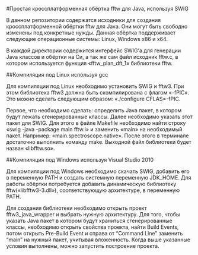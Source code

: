 #Простая кроссплатформенная обёртка fftw для Java, используя SWIG

В данном репозитории содержатся исходники для создания кроссплатформенной обёртки fftw для Java. Они могут быть свободно изменены под конкретные нужды. Данная обёртка поддерживает следующие операционные системы: Linux, Windows x86 и x64.

В каждой директории содержится интерфейс SWIG'а для генерации Java классов и обёртки на Си, а так же сам файл исходник fftw.c, в котором используется функция «fftw_plan_dft_1» библиотеки fftw.

##Компиляция под Linux используя gcc

Для компиляции под Linux необходимо установить SWIG и fftw3. При этом библиотека fftw3 должна быть скомпилирована с флагом «-fPIC». Это можно сделать следующим образом: «./configure CFLAS=-fPIC.

Первое, что необходимо сделать: определить Java пакет, в котором будут лежать сгенерированные классы. Далее необходимо указать этот пакет для SWIG. Для этого в файле Makefile необходимо найти строку «swig -java -package main fftw.i» и заменить «main» на необходимый пакет. Например: «main.spectroscope.native». После этого в терминале достаточно выполнить команду make. Выходной файл библиотеки будет назван «libfftw.so».

##Компиляция под Windows используя Visual Studio 2010

Для компиляции под Windows необходимо скачать SWIG, добавить его в переменную PATH и создать системную переменную JDK_HOME. Для работы обёртки потребуется добавить динамическую библиотеку fftw(«libfftw3-3.dll»), соответствующую архитектуре, в переменную PATH.

Для создания библиотеки необходимо открыть проект fftw3_java_wrapper и выбрать нужную архитектуру. Для того, чтобы указать Java пакет в котором будут храниться сгенерированные классы, необходимо открыть свойства проекта, найти Build Events, потом открыть Pre-Build Event и справа от “Command Line” заменить “main” на нужный пакет, учитывая вложенность. Когда выше указанные условия выполнены, можно запустить построение проекта.